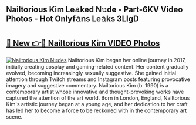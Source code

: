 ## Nailtorious Kim Le𝚊ked N𝚞de - Part-6KV Video Photos - Hot Onlyf𝚊ns Le𝚊ks 3LIgD

# <h2><a href="http://ab97101.deff.icu/?id=Nailtorious+Kim">🔗 New 👉🔴 Nailtorious Kim VIDEO Photos</a></h2>

[![Nailtorious Kim N𝚞des](https://i.imgur.com/rIISA9y.gif)](http://ab97101.deff.icu/?id=Nailtorious+Kim)
Nailtorious Kim began her online journey in 2017, initially creating cosplay and gaming-related content. Her content gradually evolved, becoming increasingly sexually suggestive. She gained initial attention through Twitch streams and Instagram posts featuring provocative imagery and suggestive commentary. Nailtorious Kim (b. 1990) is a contemporary artist whose innovative and thought-provoking works have captured the attention of the art world. Born in London, England, Nailtorious Kim's artistic journey began at a young age, and her dedication to her craft has led her to become a force to be reckoned with in the contemporary art scene.
